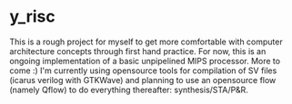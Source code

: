 # y_risc
This is a rough project for myself to get more comfortable with computer architecture concepts through first hand practice.
For now, this is an ongoing implementation of a basic unpipelined MIPS processor. More to come :)
I'm currently using opensource tools for compilation of SV files (icarus verilog with GTKWave) and planning to use an opensource flow (namely Qflow) to do everything thereafter: synthesis/STA/P&R.
